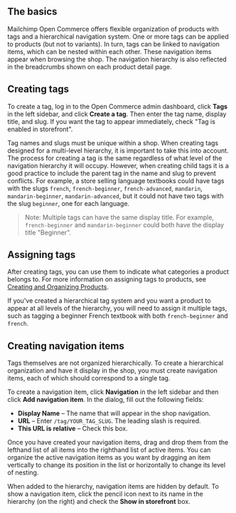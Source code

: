 <!-- # Tags and Navigation -->

## The basics

Mailchimp Open Commerce offers flexible organization of products with tags and a hierarchical navigation system. One or more tags can be applied to products (but not to variants). In turn, tags can be linked to navigation items, which can be nested within each other. These navigation items appear when browsing the shop. The navigation hierarchy is also reflected in the breadcrumbs shown on each product detail page.

## Creating tags

To create a tag, log in to the Open Commerce admin dashboard, click **Tags** in the left sidebar, and click **Create a tag**. Then enter the tag name, display title, and slug. If you want the tag to appear immediately, check "Tag is enabled in storefront".

Tag names and slugs must be unique within a shop. When creating tags designed for a multi-level hierarchy, it is important to take this into account. The process for creating a tag is the same regardless of what level of the navigation hierarchy it will occupy. However, when creating child tags it is a good practice to include the parent tag in the name and slug to prevent conflicts. For example, a store selling language textbooks could have tags with the slugs `french`, `french-beginner`, `french-advanced`, `mandarin`, `mandarin-beginner`, `mandarin-advanced`, but it could not have two tags with the slug `beginner`, one for each language.

> Note: Multiple tags can have the same display title. For example, `french-beginner` and `mandarin-beginner` could both have the display title "Beginner".

## Assigning tags

After creating tags, you can use them to indicate what categories a product belongs to. For more information on assigning tags to products, see [Creating and Organizing Products](creating-and-organizing-products).

If you've created a hierarchical tag system and you want a product to appear at all levels of the hierarchy, you will need to assign it multiple tags, such as tagging a beginner French textbook with both `french-beginner` and `french`.

## Creating navigation items

Tags themselves are not organized hierarchically. To create a hierarchical organization and have it display in the shop, you must create navigation items, each of which should correspond to a single tag.

To create a navigation item, click **Navigation** in the left sidebar and then click **Add navigation item**. In the dialog, fill out the following fields:

- **Display Name** – The name that will appear in the shop navigation.
- **URL** – Enter `/tag/YOUR_TAG_SLUG`. The leading slash is required.
- **This URL is relative** – Check this box.

Once you have created your navigation items, drag and drop them from the lefthand list of all items into the righthand list of active items. You can organize the active navigation items as you want by dragging an item vertically to change its position in the list or horizontally to change its level of nesting.

When added to the hierarchy, navigation items are hidden by default. To show a navigation item, click the pencil icon next to its name in the hierarchy (on the right) and check the **Show in storefront** box.
